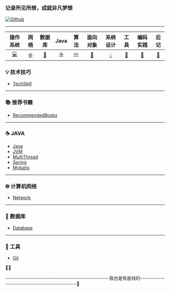 ### 记录所见所想，成就非凡梦想 

[![Github](https://img.shields.io/badge/Github-Github-red.svg)](https://github.com/pixx1225/Axing-Tech)

---
|操作系统|网络|数据库|Java|算法|面向对象|系统设计|工具|编码实践|后记|
| :------------------------: | :------------------------------: | :--------------------: | :--------------------: | :----------------------------------: | :--------------------------------------: | :----------------------: | :----------------------: | :----------------------------------: | :------------------: |
| [:computer:](os/OS.md) | [:globe_with_meridians:](network/Network.md) |  [:floppy_disk:](database/Database.md) | [:coffee:](java/Java.md) |  [:pencil2:](algorithm) | [:couple:](#面向对象) | [:bulb:](#bulb-系统设计) | [:wrench:](#wrench-工具) | [:watermelon:](#watermelon-编码实践) | [:memo:](#memo-后记) |



### 💡 技术技巧

- [TechSkill](TechSkill.md)

---

### 📚 推荐书籍

- [RecommendedBooks](RecommendedBooks.md)

---

### :coffee: JAVA

- [Java](java/Java.md)
- [JVM](java/JVM.md)
- [MultiThread](java/MultiThread.md)
- [Spring](java/Spring.md)
- [Mybatis](java/Mybatis.md)

---

###  :globe_with_meridians: 计算机网络

- [Network](Network.md)

---

### :floppy_disk: 数据库

- [Database](database/Database.md)

---

### :wrench: 工具

- [Git](tool/Git.md)



📖:art:

---------------------------------------------------我也是有底线的-----------------------------------------------🔫